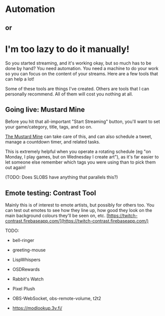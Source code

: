# Automation
## or
# I'm too lazy to do it manually!

So you started streaming, and it's working okay, but so much has to be done by
hand? You need automation. You need a machine to do your work so you can focus
on the content of your streams. Here are a few tools that can help a lot!

Some of these tools are things I've created. Others are tools that I can
personally recommend. All of them will cost you nothing at all.

## Going live: Mustard Mine

Before you hit that all-important "Start Streaming" button, you'll want to set
your game/category, title, tags, and so on.

[The Mustard Mine](https://mustard-mine.herokuapp.com/) can take care of this,
and can also schedule a tweet, manage a countdown timer, and related tasks.

This is extremely helpful when you operate a rotating schedule (eg "on Monday,
I play games, but on Wednesday I create art"), as it's far easier to let
someone else remember which tags you were using than to pick them out again!

(TODO: Does SLOBS have anything that parallels this?)

## Emote testing: Contrast Tool

Mainly this is of interest to emote artists, but possibly for others too. You
can test out emotes to see how they line up, how good they look on the main
background colours they'll be seen on, etc. [https://twitch-contrast.firebaseapp.com/](https://twitch-contrast.firebaseapp.com/)


TODO:
* bell-ringer
* greeting-mouse
* LispWhispers
* OSDRewards
* Rabbit's Watch


* Pixel Plush
* OBS-WebSocket, obs-remote-volume, t2t2
* https://modlookup.3v.fi/

